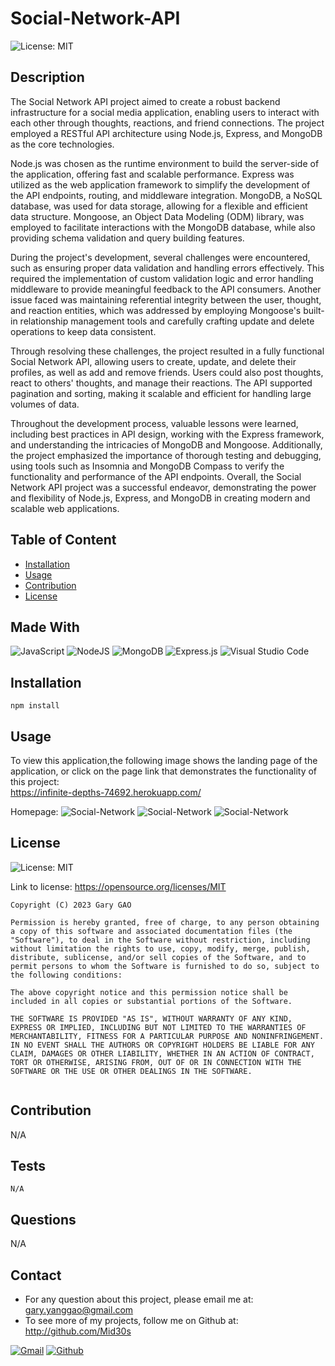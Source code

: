 # Social-Network-API

![License: MIT](https://img.shields.io/badge/License-MIT-yellow.svg)

## Description

The Social Network API project aimed to create a robust backend infrastructure for a social media application, enabling users to interact with each other through thoughts, reactions, and friend connections. The project employed a RESTful API architecture using Node.js, Express, and MongoDB as the core technologies.

Node.js was chosen as the runtime environment to build the server-side of the application, offering fast and scalable performance. Express was utilized as the web application framework to simplify the development of the API endpoints, routing, and middleware integration. MongoDB, a NoSQL database, was used for data storage, allowing for a flexible and efficient data structure. Mongoose, an Object Data Modeling (ODM) library, was employed to facilitate interactions with the MongoDB database, while also providing schema validation and query building features.

During the project's development, several challenges were encountered, such as ensuring proper data validation and handling errors effectively. This required the implementation of custom validation logic and error handling middleware to provide meaningful feedback to the API consumers. Another issue faced was maintaining referential integrity between the user, thought, and reaction entities, which was addressed by employing Mongoose's built-in relationship management tools and carefully crafting update and delete operations to keep data consistent.

Through resolving these challenges, the project resulted in a fully functional Social Network API, allowing users to create, update, and delete their profiles, as well as add and remove friends. Users could also post thoughts, react to others' thoughts, and manage their reactions. The API supported pagination and sorting, making it scalable and efficient for handling large volumes of data.

Throughout the development process, valuable lessons were learned, including best practices in API design, working with the Express framework, and understanding the intricacies of MongoDB and Mongoose. Additionally, the project emphasized the importance of thorough testing and debugging, using tools such as Insomnia and MongoDB Compass to verify the functionality and performance of the API endpoints. Overall, the Social Network API project was a successful endeavor, demonstrating the power and flexibility of Node.js, Express, and MongoDB in creating modern and scalable web applications.
## Table of Content

* [Installation](#installation)
* [Usage](#usage)
* [Contribution](#contribution)
* [License](#license)
  
## Made With

![JavaScript](https://img.shields.io/badge/javascript-%23323330.svg?style=for-the-badge&logo=javascript&logoColor=%23F7DF1E)
![NodeJS](https://img.shields.io/badge/node.js-6DA55F?style=for-the-badge&logo=node.js&logoColor=white)
![MongoDB](https://img.shields.io/badge/MongoDB-4EA94B?style=for-the-badge&logo=mongodb&logoColor=white)
![Express.js](https://img.shields.io/badge/express.js-%23404d59.svg?style=for-the-badge&logo=express&logoColor=%2361DAFB)
![Visual Studio Code](https://img.shields.io/badge/Visual%20Studio%20Code-0078d7.svg?style=for-the-badge&logo=visual-studio-code&logoColor=white)
  
## Installation  

```
npm install
```

## Usage

To view this application,the following image shows the landing page of the application, or click on the page link that demonstrates the functionality of this project:\
<https://infinite-depths-74692.herokuapp.com/>

Homepage:
![Social-Network](public/images/homepage.png)
![Social-Network](public/images/homepage.png)
![Social-Network](public/images/homepage.png)





## License

![License: MIT](https://img.shields.io/badge/License-MIT-yellow.svg)

Link to license: <https://opensource.org/licenses/MIT>

```
Copyright (C) 2023 Gary GAO

Permission is hereby granted, free of charge, to any person obtaining a copy of this software and associated documentation files (the "Software"), to deal in the Software without restriction, including without limitation the rights to use, copy, modify, merge, publish, distribute, sublicense, and/or sell copies of the Software, and to permit persons to whom the Software is furnished to do so, subject to the following conditions:

The above copyright notice and this permission notice shall be included in all copies or substantial portions of the Software.

THE SOFTWARE IS PROVIDED "AS IS", WITHOUT WARRANTY OF ANY KIND, EXPRESS OR IMPLIED, INCLUDING BUT NOT LIMITED TO THE WARRANTIES OF MERCHANTABILITY, FITNESS FOR A PARTICULAR PURPOSE AND NONINFRINGEMENT. IN NO EVENT SHALL THE AUTHORS OR COPYRIGHT HOLDERS BE LIABLE FOR ANY CLAIM, DAMAGES OR OTHER LIABILITY, WHETHER IN AN ACTION OF CONTRACT, TORT OR OTHERWISE, ARISING FROM, OUT OF OR IN CONNECTION WITH THE SOFTWARE OR THE USE OR OTHER DEALINGS IN THE SOFTWARE.
  
```
  
## Contribution

N/A

## Tests

```
N/A
```

## Questions

N/A

## Contact

* For any question about this project, please email me at: gary.yanggao@gmail.com
* To see more of my projects, follow me on Github at: <http://github.com/Mid30s>
  
[![Gmail](https://img.shields.io/badge/Gmail-D14836?style=for-the-badge&logo=gmail&logoColor=white)](mailto:gary.yanggao@gmail.com)
[![Github](https://img.shields.io/badge/GitHub-100000?style=for-the-badge&logo=github&logoColor=white)](https://github.com/Mid30s)
